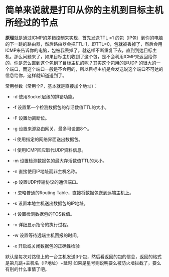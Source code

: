 # 简单来说就是打印从你的主机到目标主机所经过的节点
**原理**就是通过ICMP的差错控制来实现，首先发送TTL =1 的包（IP包）到你的电脑的下一跳的路由器，然后路由器会把TTL-1，即TTL=0，包就被丢掉了，然后会用ICMP来告诉你的电脑，包被我丢掉了。就这样不断重复下去，直到到达目标主机。那么问题来了，如果目标主机收到了这个包，是不会利用ICMP来返回给你的，你是怎么直到这个包到了目标主机的呢？其实这个包用的是UDP 的很大的一个端口，而这个端口一般是不会用的，所以目标主机是会发送说这个端口不可达的信息给你，这样就知道送到了。

常用参数（常用个P，基本就是直接加个地址）：
 * -d 使用Socket层级的排错功能。

 * -f 设置第一个检测数据包的存活数值TTL的大小。

 * -F 设置勿离断位。

 * -g 设置来源路由网关，最多可设置8个。

 * -i 使用指定的网络界面送出数据包。

 * -I 使用ICMP回应取代UDP资料信息。

 * -m 设置检测数据包的最大存活数值TTL的大小。

 * -n 直接使用IP地址而非主机名称。

 * -p 设置UDP传输协议的通信端口。

 * -r 忽略普通的Routing Table，直接将数据包送到远端主机上。

 * -s 设置本地主机送出数据包的IP地址。

 * -t 设置检测数据包的TOS数值。

 * -v 详细显示指令的执行过程。

 * -w 设置等待远端主机回报的时间。

 * -x 开启或关闭数据包的正确性检验

默认是每次对路径上的一台主机发送3个包，然后看返回的包的信息，返回的格式是第几跳+主机名（IP地址）+延时  如果是星号则说明要么被防火墙拦截了，要么有别的什么事情了吧。
